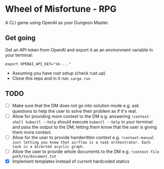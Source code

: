 # Wheel of Misfortune - RPG

A CLI game using OpenAI as your Dungeon Master.

## Get going

Get an API token from OpenAI and export it as an environment variable in your terminal:

```shell
export OPENAI_API_KEY="sk-..."
```

- Assuming you have rust setup (check rust.up)
- Clone this repo and in it run: `cargo run`

## TODO

- [ ] Make sure that the DM does not go into solution mode e.g. ask questions to help the user to solve their problem as if it's real.
- [ ] Allow for providing more context to the DM e.g. answering `!context-shell kubectl --help` should execute `kubectl --help` in your terminal and pass the output to the DM, letting them know that the user is giving them more context.
- [ ] Allow for the user to provide handwritten context e.g. `!context-manual Just letting you know that airflow is a task orchestrator. Each task is a directed acyclic graph.`
- [ ] Allow the user to provide whole documents to the DM e.g. `!context-file path/to/document.txt`
- [x] Implement templates instead of current hardcoded statics
